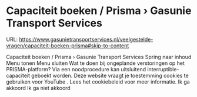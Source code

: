 # Capaciteit boeken / Prisma › Gasunie Transport Services

URL: https://www.gasunietransportservices.nl/veelgestelde-vragen/capaciteit-boeken-prisma#skip-to-content

Capaciteit boeken / Prisma › Gasunie Transport Services
Spring naar inhoud
Menu tonen
Menu sluiten
Wat te doen bij ongeplande verstoringen op het PRISMA-platform?
Via een
noodprocedure
kan uitsluitend interruptible-
capaciteit
geboekt worden.
Deze website vraagt je toestemming cookies te gebruiken voor
YouTube
. Lees het
cookiebeleid
voor meer informatie.
Ik ga akkoord
Ik ga niet akkoord